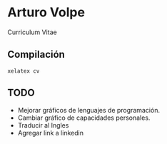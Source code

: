 # Arturo Volpe

Curriculum Vitae

## Compilación 

    xelatex cv

## TODO

* Mejorar gráficos de lenguajes de programación.
* Cambiar gráfico de capacidades personales.
* Traducir al Ingles
* Agregar link a linkedin
